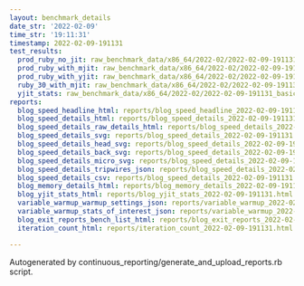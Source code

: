 ```yaml
---
layout: benchmark_details
date_str: '2022-02-09'
time_str: '19:11:31'
timestamp: 2022-02-09-191131
test_results:
  prod_ruby_no_jit: raw_benchmark_data/x86_64/2022-02/2022-02-09-191131_basic_benchmark_prod_ruby_no_jit.json
  prod_ruby_with_mjit: raw_benchmark_data/x86_64/2022-02/2022-02-09-191131_basic_benchmark_prod_ruby_with_mjit.json
  prod_ruby_with_yjit: raw_benchmark_data/x86_64/2022-02/2022-02-09-191131_basic_benchmark_prod_ruby_with_yjit.json
  ruby_30_with_mjit: raw_benchmark_data/x86_64/2022-02/2022-02-09-191131_basic_benchmark_ruby_30_with_mjit.json
  yjit_stats: raw_benchmark_data/x86_64/2022-02/2022-02-09-191131_basic_benchmark_yjit_stats.json
reports:
  blog_speed_headline_html: reports/blog_speed_headline_2022-02-09-191131.html
  blog_speed_details_html: reports/blog_speed_details_2022-02-09-191131.html
  blog_speed_details_raw_details_html: reports/blog_speed_details_2022-02-09-191131.raw_details.html
  blog_speed_details_svg: reports/blog_speed_details_2022-02-09-191131.svg
  blog_speed_details_head_svg: reports/blog_speed_details_2022-02-09-191131.head.svg
  blog_speed_details_back_svg: reports/blog_speed_details_2022-02-09-191131.back.svg
  blog_speed_details_micro_svg: reports/blog_speed_details_2022-02-09-191131.micro.svg
  blog_speed_details_tripwires_json: reports/blog_speed_details_2022-02-09-191131.tripwires.json
  blog_speed_details_csv: reports/blog_speed_details_2022-02-09-191131.csv
  blog_memory_details_html: reports/blog_memory_details_2022-02-09-191131.html
  blog_yjit_stats_html: reports/blog_yjit_stats_2022-02-09-191131.html
  variable_warmup_warmup_settings_json: reports/variable_warmup_2022-02-09-191131.warmup_settings.json
  variable_warmup_stats_of_interest_json: reports/variable_warmup_2022-02-09-191131.stats_of_interest.json
  blog_exit_reports_bench_list_html: reports/blog_exit_reports_2022-02-09-191131.bench_list.html
  iteration_count_html: reports/iteration_count_2022-02-09-191131.html

---
```

Autogenerated by continuous_reporting/generate_and_upload_reports.rb script.
